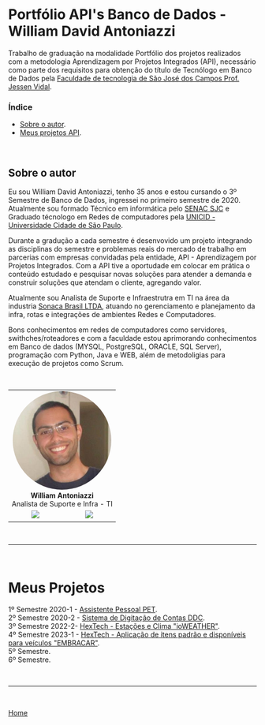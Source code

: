 # Portfólio API's Banco de Dados - William David Antoniazzi

Trabalho de graduação na modalidade Portfólio dos projetos realizados com a metodologia Aprendizagem por Projetos Integrados (API), necessário como parte dos requisitos para obtenção do título de Tecnólogo em Banco de Dados pela [Faculdade de tecnologia de São José dos Campos Prof. Jessen Vidal](https://fatecsjc-prd.azurewebsites.net/ "FATEC Prof. Jessen Vidal").

### Índice

- [Sobre o autor](#sobre-o-autor).
- [Meus projetos API](#meus-projetos).

<br/>

## Sobre o autor

Eu sou William David Antoniazzi, tenho 35 anos e estou cursando o 3º Semestre de Banco de Dados, ingressei no primeiro semestre de 2020.
Atualmente sou formado Técnico em informática pelo [SENAC SJC](https://www.sp.senac.br/senac-sao-jose-dos-campos) e Graduado técnologo em Redes de computadores pela [UNICID - Universidade Cidade de São Paulo](https://www.unicid.edu.br/).
<br/>

Durante a gradução a cada semestre é desenvovido um projeto integrando as disciplinas do semestre e problemas reais do mercado de trabalho em parcerias com empresas convidadas pela entidade, API - Aprendizagem por Projetos Integrados.
Com a API tive a oportudade em colocar em prática o conteúdo estudado e pesquisar novas soluções para atender a demanda e construir soluções que atendam o cliente, agregando valor.
<br/>

Atualmente sou Analista de Suporte e Infraestrutra em TI na área da industria [Sonaca Brasil LTDA](https://www.linkedin.com/company/sonacabrasil), atuando no gerenciamento e planejamento da infra, rotas e integrações de ambientes Redes e Computadores.
<br/>  

Bons conhecimentos em redes de computadores como servidores, swithches/roteadores e com a faculdade estou aprimorando conhecimentos em Banco de dados (MYSQL, PostgreSQL, ORACLE, SQL Server), programação com Python, Java e WEB, além de metodoligias para execução de projetos como Scrum.

<br/>

<table border="0" align="center">
    <tr>
        <td colspan="2" align="center"><img style="border-radius: 50%;" src="https://github.com/williamantoniazzi/Bertoti/blob/main/TG_BDFatec/docsandimages/1516844738897.jpg" width="200px;"/><br/><b>William Antoniazzi</b></a><br/> Analista de Suporte e Infra - TI
        </td>
    </tr>
    <tr align="center">
        <td>
            <div>
            <a href="https://github.com/williamantoniazzi"><img src="https://img.shields.io/badge/Github-WilliamAntoniazzi-blue?style=flat-square&logo=github"></a>
            </div>
        </td>
        <td>
            <div>
            <a href="https://www.linkedin.com/in/williamantoniazzi/"><img src="https://img.shields.io/badge/LinkedIn-WilliamAntoniazzi-blue?style=flat-square&logo=linkedin"></a>
            </div>
        </td>
    </tr>
</table>

<br/>

---

<br/>

# Meus Projetos

1º Semestre 2020-1 - [Assistente Pessoal PET](./semestres/sem1_api.md). <br/>
2º Semestre 2020-2 - [Sistema de Digitação de Contas DDC](./semestres/sem2_api.md). <br/>
3º Semestre 2022-2- [HexTech - Estações e Clima "ioWEATHER"](./semestres/sem3_api.md). <br/>
4º Semestre 2023-1 - [HexTech - Aplicação de itens padrão e disponíveis para veículos "EMBRACAR"](./semestres/sem4_api.md). <br/>
5º Semestre. <br/>
6º Semestre. <br/>

<br/>

---

<br/>

[Home](#portfólio-apis-banco-de-dados---william-david-antoniazzi)